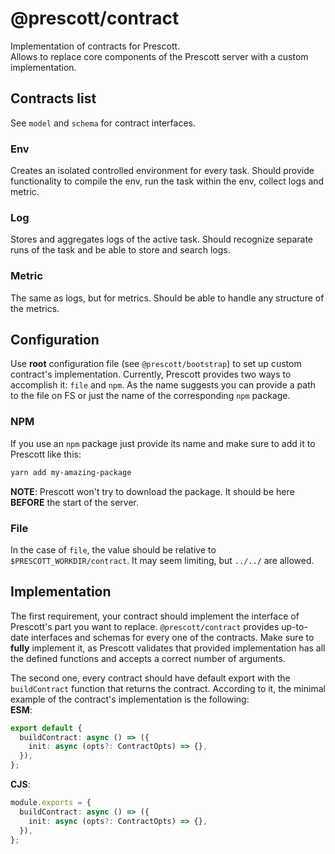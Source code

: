 # @prescott/contract
Implementation of contracts for Prescott.\
Allows to replace core components of the Prescott server with a custom implementation.

## Contracts list
See `model` and `schema` for contract interfaces.

### Env
Creates an isolated controlled environment for every task. Should provide
functionality to compile the env, run the task within the env, collect logs and metric.

### Log
Stores and aggregates logs of the active task. Should recognize separate runs of the task
and be able to store and search logs.

### Metric
The same as logs, but for metrics. Should be able to handle any structure of the metrics.

## Configuration
Use **root** configuration file (see `@prescott/bootstrap`) to set up custom contract's implementation. 
Currently, Prescott provides two ways to accomplish it: `file` and `npm`.
As the name suggests you can provide a path to the file on FS or just the name of the corresponding `npm` package.

### NPM
If you use an `npm` package just provide its name and make sure to add it to Prescott like this:
```sh
yarn add my-amazing-package
```
**NOTE**: Prescott won't try to download the package. It should be here **BEFORE** the start of the server.

### File
In the case of `file`, the value should be relative to `$PRESCOTT_WORKDIR/contract`.
It may seem limiting, but `../../` are allowed.

## Implementation
The first requirement, your contract should implement the interface of Prescott's part you want to replace.
`@prescott/contract` provides up-to-date interfaces and schemas for every one of the contracts.
Make sure to **fully** implement it, as Prescott validates that provided implementation has all the
defined functions and accepts a correct number of arguments.

The second one, every contract should have default export with the `buildContract` function that returns the contract.
According to it, the minimal example of the contract's implementation is the following:\
**ESM**:
```ts
export default {
  buildContract: async () => ({
    init: async (opts?: ContractOpts) => {},
  }),
};
```
**CJS**:
```ts
module.exports = {
  buildContract: async () => ({
    init: async (opts?: ContractOpts) => {},
  }),
};
```
